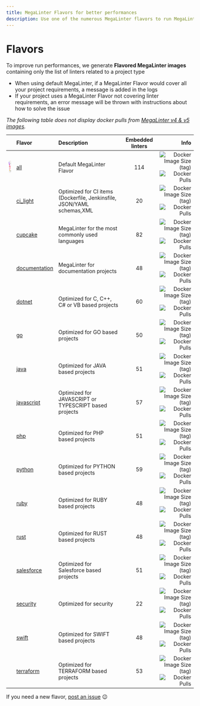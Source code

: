 ```yaml
---
title: MegaLinter Flavors for better performances
description: Use one of the numerous MegaLinter flavors to run MegaLinter even faster with only the linters you need
---
```

<!-- markdownlint-disable MD013 -->
<!-- Generated by .automation/build.py, please do not update manually -->
<!-- flavors-section-start -->

# Flavors

To improve run performances, we generate **Flavored MegaLinter images** containing only the list of linters related to a project type

- When using default MegaLinter, if a MegaLinter Flavor would cover all your project requirements, a message is added in the logs
- If your project uses a MegaLinter Flavor not covering linter requirements, an error message will be thrown with instructions about how to solve the issue

_The following table does not display docker pulls from [MegaLinter v4 & v5 images](https://hub.docker.com/r/nvuillam/mega-linter)._

<!-- flavors-table-start -->
|                                                                         <!-- -->                                                                         | Flavor                                                 | Description                                                            | Embedded linters |                                                                                                                                                                                                      Info |
|:--------------------------------------------------------------------------------------------------------------------------------------------------------:|:-------------------------------------------------------|:-----------------------------------------------------------------------|:----------------:|----------------------------------------------------------------------------------------------------------------------------------------------------------------------------------------------------------:|
| <img src="https://github.com/oxsecurity/megalinter/raw/main/docs/assets/images/mega-linter-square.png" alt="" height="32px" class="megalinter-icon"></a> | [all](https://megalinter.io/6.22.0/supported-linters/) | Default MegaLinter Flavor                                              |       114        |                             ![Docker Image Size (tag)](https://img.shields.io/docker/image-size/oxsecurity/megalinter/v6.22.0) ![Docker Pulls](https://img.shields.io/docker/pulls/oxsecurity/megalinter) |
|      <img src="https://github.com/oxsecurity/megalinter/raw/main/docs/assets/icons/ci_light.ico" alt="" height="32px" class="megalinter-icon"></a>       | [ci_light](flavors/ci_light.md)                        | Optimized for CI items (Dockerfile, Jenkinsfile, JSON/YAML schemas,XML |        20        |           ![Docker Image Size (tag)](https://img.shields.io/docker/image-size/oxsecurity/megalinter-ci_light/v6.22.0) ![Docker Pulls](https://img.shields.io/docker/pulls/oxsecurity/megalinter-ci_light) |
|       <img src="https://github.com/oxsecurity/megalinter/raw/main/docs/assets/icons/cupcake.ico" alt="" height="32px" class="megalinter-icon"></a>       | [cupcake](flavors/cupcake.md)                          | MegaLinter for the most commonly used languages                        |        82        |             ![Docker Image Size (tag)](https://img.shields.io/docker/image-size/oxsecurity/megalinter-cupcake/v6.22.0) ![Docker Pulls](https://img.shields.io/docker/pulls/oxsecurity/megalinter-cupcake) |
|    <img src="https://github.com/oxsecurity/megalinter/raw/main/docs/assets/icons/documentation.ico" alt="" height="32px" class="megalinter-icon"></a>    | [documentation](flavors/documentation.md)              | MegaLinter for documentation projects                                  |        48        | ![Docker Image Size (tag)](https://img.shields.io/docker/image-size/oxsecurity/megalinter-documentation/v6.22.0) ![Docker Pulls](https://img.shields.io/docker/pulls/oxsecurity/megalinter-documentation) |
|       <img src="https://github.com/oxsecurity/megalinter/raw/main/docs/assets/icons/dotnet.ico" alt="" height="32px" class="megalinter-icon"></a>        | [dotnet](flavors/dotnet.md)                            | Optimized for C, C++, C# or VB based projects                          |        60        |               ![Docker Image Size (tag)](https://img.shields.io/docker/image-size/oxsecurity/megalinter-dotnet/v6.22.0) ![Docker Pulls](https://img.shields.io/docker/pulls/oxsecurity/megalinter-dotnet) |
|         <img src="https://github.com/oxsecurity/megalinter/raw/main/docs/assets/icons/go.ico" alt="" height="32px" class="megalinter-icon"></a>          | [go](flavors/go.md)                                    | Optimized for GO based projects                                        |        50        |                       ![Docker Image Size (tag)](https://img.shields.io/docker/image-size/oxsecurity/megalinter-go/v6.22.0) ![Docker Pulls](https://img.shields.io/docker/pulls/oxsecurity/megalinter-go) |
|        <img src="https://github.com/oxsecurity/megalinter/raw/main/docs/assets/icons/java.ico" alt="" height="32px" class="megalinter-icon"></a>         | [java](flavors/java.md)                                | Optimized for JAVA based projects                                      |        51        |                   ![Docker Image Size (tag)](https://img.shields.io/docker/image-size/oxsecurity/megalinter-java/v6.22.0) ![Docker Pulls](https://img.shields.io/docker/pulls/oxsecurity/megalinter-java) |
|     <img src="https://github.com/oxsecurity/megalinter/raw/main/docs/assets/icons/javascript.ico" alt="" height="32px" class="megalinter-icon"></a>      | [javascript](flavors/javascript.md)                    | Optimized for JAVASCRIPT or TYPESCRIPT based projects                  |        57        |       ![Docker Image Size (tag)](https://img.shields.io/docker/image-size/oxsecurity/megalinter-javascript/v6.22.0) ![Docker Pulls](https://img.shields.io/docker/pulls/oxsecurity/megalinter-javascript) |
|         <img src="https://github.com/oxsecurity/megalinter/raw/main/docs/assets/icons/php.ico" alt="" height="32px" class="megalinter-icon"></a>         | [php](flavors/php.md)                                  | Optimized for PHP based projects                                       |        51        |                     ![Docker Image Size (tag)](https://img.shields.io/docker/image-size/oxsecurity/megalinter-php/v6.22.0) ![Docker Pulls](https://img.shields.io/docker/pulls/oxsecurity/megalinter-php) |
|       <img src="https://github.com/oxsecurity/megalinter/raw/main/docs/assets/icons/python.ico" alt="" height="32px" class="megalinter-icon"></a>        | [python](flavors/python.md)                            | Optimized for PYTHON based projects                                    |        59        |               ![Docker Image Size (tag)](https://img.shields.io/docker/image-size/oxsecurity/megalinter-python/v6.22.0) ![Docker Pulls](https://img.shields.io/docker/pulls/oxsecurity/megalinter-python) |
|        <img src="https://github.com/oxsecurity/megalinter/raw/main/docs/assets/icons/ruby.ico" alt="" height="32px" class="megalinter-icon"></a>         | [ruby](flavors/ruby.md)                                | Optimized for RUBY based projects                                      |        48        |                   ![Docker Image Size (tag)](https://img.shields.io/docker/image-size/oxsecurity/megalinter-ruby/v6.22.0) ![Docker Pulls](https://img.shields.io/docker/pulls/oxsecurity/megalinter-ruby) |
|        <img src="https://github.com/oxsecurity/megalinter/raw/main/docs/assets/icons/rust.ico" alt="" height="32px" class="megalinter-icon"></a>         | [rust](flavors/rust.md)                                | Optimized for RUST based projects                                      |        48        |                   ![Docker Image Size (tag)](https://img.shields.io/docker/image-size/oxsecurity/megalinter-rust/v6.22.0) ![Docker Pulls](https://img.shields.io/docker/pulls/oxsecurity/megalinter-rust) |
|     <img src="https://github.com/oxsecurity/megalinter/raw/main/docs/assets/icons/salesforce.ico" alt="" height="32px" class="megalinter-icon"></a>      | [salesforce](flavors/salesforce.md)                    | Optimized for Salesforce based projects                                |        51        |       ![Docker Image Size (tag)](https://img.shields.io/docker/image-size/oxsecurity/megalinter-salesforce/v6.22.0) ![Docker Pulls](https://img.shields.io/docker/pulls/oxsecurity/megalinter-salesforce) |
|      <img src="https://github.com/oxsecurity/megalinter/raw/main/docs/assets/icons/security.ico" alt="" height="32px" class="megalinter-icon"></a>       | [security](flavors/security.md)                        | Optimized for security                                                 |        22        |           ![Docker Image Size (tag)](https://img.shields.io/docker/image-size/oxsecurity/megalinter-security/v6.22.0) ![Docker Pulls](https://img.shields.io/docker/pulls/oxsecurity/megalinter-security) |
|        <img src="https://github.com/oxsecurity/megalinter/raw/main/docs/assets/icons/swift.ico" alt="" height="32px" class="megalinter-icon"></a>        | [swift](flavors/swift.md)                              | Optimized for SWIFT based projects                                     |        48        |                 ![Docker Image Size (tag)](https://img.shields.io/docker/image-size/oxsecurity/megalinter-swift/v6.22.0) ![Docker Pulls](https://img.shields.io/docker/pulls/oxsecurity/megalinter-swift) |
|      <img src="https://github.com/oxsecurity/megalinter/raw/main/docs/assets/icons/terraform.ico" alt="" height="32px" class="megalinter-icon"></a>      | [terraform](flavors/terraform.md)                      | Optimized for TERRAFORM based projects                                 |        53        |         ![Docker Image Size (tag)](https://img.shields.io/docker/image-size/oxsecurity/megalinter-terraform/v6.22.0) ![Docker Pulls](https://img.shields.io/docker/pulls/oxsecurity/megalinter-terraform) |
<!-- flavors-table-end -->

If you need a new flavor, [post an issue](https://github.com/oxsecurity/megalinter/issues) :wink:


<!-- flavors-section-end -->

